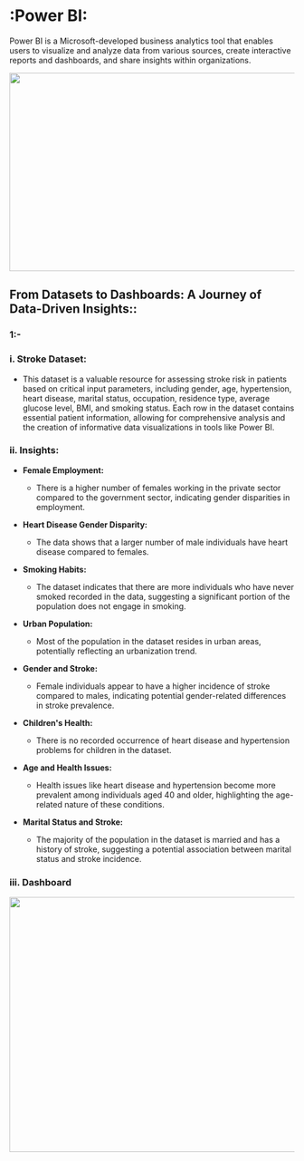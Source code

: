 # :Power BI:
Power BI is a Microsoft-developed business analytics tool that enables users to visualize and analyze data from various sources, create interactive reports and dashboards, and share insights within organizations.


<div id="header" align="center">
    <img src="https://github.com/yasmeenustad/Power-BI-Project/assets/112754746/1c147198-138c-4ed2-a5ef-7b6da9b95d6b"  height="350" width="800"/>
</div>

## From Datasets to Dashboards: A Journey of Data-Driven Insights::

### 1:-
### i. Stroke Dataset:
  - This dataset is a valuable resource for assessing stroke risk in patients based on critical input parameters, including gender, age, hypertension, heart disease, marital status, occupation, residence type, average 
    glucose level, BMI, and smoking status. Each row in the dataset contains essential patient information, allowing for comprehensive analysis and the creation of informative data visualizations in tools like Power BI.

### ii. Insights:

- **Female Employment:**
    - There is a higher number of females working in the private sector compared to the government sector, indicating gender disparities in employment.

- **Heart Disease Gender Disparity:**
    - The data shows that a larger number of male individuals have heart disease compared to females.

- **Smoking Habits:**
    - The dataset indicates that there are more individuals who have never smoked recorded in the data, suggesting a significant portion of the population does not engage in smoking.

- **Urban Population:**
    - Most of the population in the dataset resides in urban areas, potentially reflecting an urbanization trend.

- **Gender and Stroke:**
    - Female individuals appear to have a higher incidence of stroke compared to males, indicating potential gender-related differences in stroke prevalence.

- **Children's Health:**
    - There is no recorded occurrence of heart disease and hypertension problems for children in the dataset.

- **Age and Health Issues:**
    - Health issues like heart disease and hypertension become more prevalent among individuals aged 40 and older, highlighting the age-related nature of these conditions.

- **Marital Status and Stroke:**
    - The majority of the population in the dataset is married and has a history of stroke, suggesting a potential association between marital status and stroke incidence.

### iii. Dashboard
<div id="header" align="center">
   <img src="https://github.com/yasmeenustad/Power-BI-Project/assets/112754746/d2bfef59-91a6-4268-99d8-57f70f79b4c4"  height="450" width="800"/>
</div>




